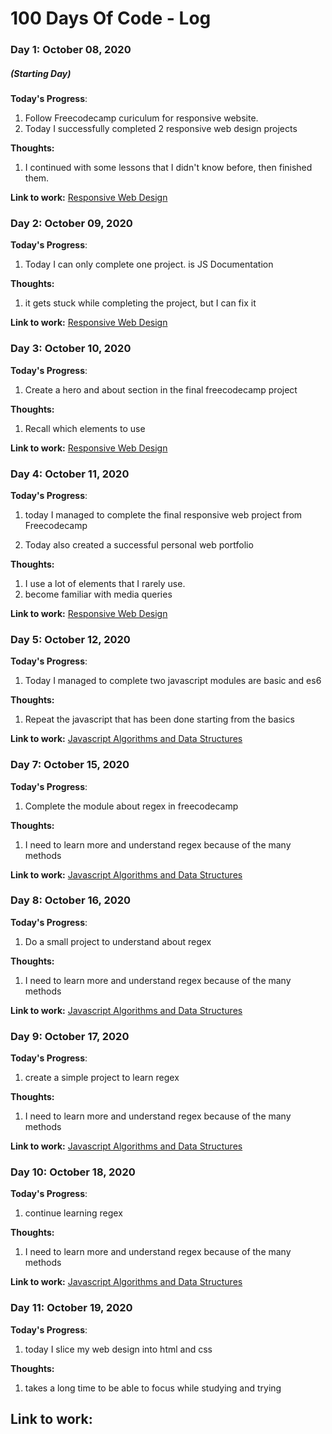 # 100 Days Of Code - Log

### Day 1: October 08, 2020

##### (Starting Day)

**Today's Progress**:

1. Follow Freecodecamp curiculum for responsive website.
2. Today I successfully completed 2 responsive web design projects

**Thoughts:**

1. I continued with some lessons that I didn't know before, then finished them.

**Link to work:** [Responsive Web Design](https://www.freecodecamp.org/learn/)

### Day 2: October 09, 2020

**Today's Progress**:

1. Today I can only complete one project. is JS Documentation

**Thoughts:**

1. it gets stuck while completing the project, but I can fix it

**Link to work:** [Responsive Web Design](https://www.freecodecamp.org/learn/)

### Day 3: October 10, 2020

**Today's Progress**:

1. Create a hero and about section in the final freecodecamp project

**Thoughts:**

1. Recall which elements to use

**Link to work:** [Responsive Web Design](https://www.freecodecamp.org/learn/)

### Day 4: October 11, 2020

**Today's Progress**:

1. today I managed to complete the final responsive web project from
   Freecodecamp

2. Today also created a successful personal web portfolio

**Thoughts:**

1. I use a lot of elements that I rarely use.
2. become familiar with media queries

**Link to work:** [Responsive Web Design](https://www.freecodecamp.org/learn/)

### Day 5: October 12, 2020

**Today's Progress**:

1. Today I managed to complete two javascript modules are basic and es6

**Thoughts:**

1. Repeat the javascript that has been done starting from the basics

**Link to work:**
[Javascript Algorithms and Data Structures](https://www.freecodecamp.org/learn/)

### Day 7: October 15, 2020

**Today's Progress**:

1. Complete the module about regex in freecodecamp

**Thoughts:**

1. I need to learn more and understand regex because of the many methods

**Link to work:**
[Javascript Algorithms and Data Structures](https://www.freecodecamp.org/learn/)

### Day 8: October 16, 2020

**Today's Progress**:

1. Do a small project to understand about regex

**Thoughts:**

1. I need to learn more and understand regex because of the many methods

**Link to work:**
[Javascript Algorithms and Data Structures](https://www.freecodecamp.org/learn/)

### Day 9: October 17, 2020

**Today's Progress**:

1. create a simple project to learn regex

**Thoughts:**

1. I need to learn more and understand regex because of the many methods

**Link to work:**
[Javascript Algorithms and Data Structures](https://www.freecodecamp.org/learn/)

### Day 10: October 18, 2020

**Today's Progress**:

1. continue learning regex

**Thoughts:**

1. I need to learn more and understand regex because of the many methods

**Link to work:**
[Javascript Algorithms and Data Structures](https://www.freecodecamp.org/learn/)

### Day 11: October 19, 2020

**Today's Progress**:

1. today I slice my web design into html and css

**Thoughts:**

1. takes a long time to be able to focus while studying and trying

## **Link to work:**
